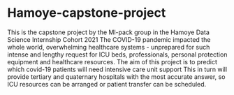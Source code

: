 # Hamoye-capstone-project
This is the capstone project by the Ml-pack group in the Hamoye Data Science Internship Cohort 2021
The COVID-19 pandemic impacted the whole world, overwhelming healthcare systems - unprepared for such intense and lengthy request for ICU beds, professionals, personal protection equipment and healthcare resources.
The aim of this project is to predict which covid-19 patients will need intensive care unit support
This in turn will provide tertiary and quaternary hospitals with the most accurate answer, so ICU resources can be arranged or patient transfer can be scheduled.

